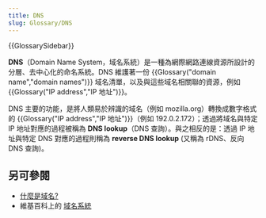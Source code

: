 ```yaml
---
title: DNS
slug: Glossary/DNS
---
```


{{GlossarySidebar}}

**DNS**（Domain Name System，域名系統）是一種為網際網路連線資源所設計的分層、去中心化的命名系統。DNS 維護著一份 {{Glossary("domain name","domain names")}} 域名清單，以及與這些域名相關聯的資源，例如 {{Glossary("IP address","IP 地址")}}。

DNS 主要的功能，是將人類易於辨識的域名（例如 mozilla.org）轉換成數字格式的 {{Glossary("IP address","IP 地址")}}（例如 192.0.2.172）；透過將域名與特定 IP 地址對應的過程被稱為 **DNS lookup**（DNS 查詢）。與之相反的是：透過 IP 地址與特定 DNS 對應的過程則稱為 **reverse DNS lookup** (又稱為 rDNS、反向 DNS 查詢)。

## 另可參閱

- [什麼是域名?](/zh-TW/docs/Learn/Common_questions/Web_mechanics/What_is_a_domain_name)
- 維基百科上的 [域名系統](https://zh.wikipedia.org/wiki/Domain_Name_System)
